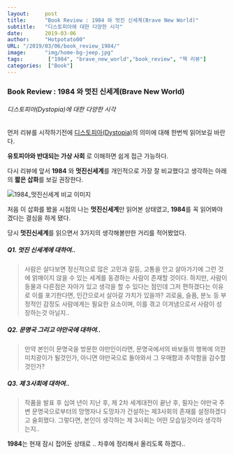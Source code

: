 ```yaml
---
layout:     post
title:      "Book Review : 1984 와 멋진 신세계(Brave New World)"
subtitle:   "디스토피아에 대한 다양한 시각"
date:       2019-03-06
author:     "Hotpotato00"
URL: "/2019/03/06/book_review_1984/"
image:      "img/home-bg-jeep.jpg"
tags:        ["1984", "brave_new_world","book_review", "책 리뷰"]
categories:  ["Book"]
---
```


### Book Review : 1984 와 멋진 신세계(Brave New World)

###### 디스토피아(Dystopia)에 대한 다양한 시각


먼저 리뷰를 시작하기전에 [디스토피아(Dystopia)](https://ko.wikipedia.org/wiki/%EB%94%94%EC%8A%A4%ED%86%A0%ED%94%BC%EC%95%84 "디스토피아")의 의미에 대해 한번씩 읽어보길 바란다.

 **유토피아와 반대되는 가상 사회** 로 이해하면 쉽게 접근 가능하다.

 다시 리뷰에 앞서 **1984** 와 **멋진신세계**를 개인적으로 가장 잘 비교했다고 생각하는 아래의 **짧은 삽화**를 보길 권장한다.

![1984_멋진신세계 비교 이미지](img/2019/March/1984_brave_new_world.jpg )

처음 이 삽화를 봤을 시점의 나는 **멋진신세계**만 읽어본 상태였고, **1984**를 꼭 읽어봐야겠다는 결심을 하게 됐다.

당시 **멋진신세계**를 읽으면서 3가지의 생각해볼만한 거리를 적어봤었다.

##### Q1. 멋진 신세계에 대하여..                                

>사람은 살다보면 정신적으로 많은 고민과 갈등, 고통을 안고 살아가기에 그런 것에 얽매이지 않을 수 있는 세계를 동경하는 사람이 존재할 것이다. 
 하지만, 사람이 동물과 다른점은 자아가 있고 생각을 할 수 있다는 점인데 그저 편하겠다는 이유로 이를 포기한다면, 인간으로서 살아갈 가치가 있을까? 괴로움, 슬픔, 분노 등 부정적인 감정도 사람에게는 필요한 요소이며, 이를 겪고 이겨냄으로서 사람이 성장하는것 아닐지..

##### Q2. 문명국 그리고 야만국에 대하여..

>만약 본인이 문명국을 방문한 야만인이라면, 문명국에서의 바보들의 행복에 의한 미치광이가 될것인가, 아니면 야만국으로 돌아와서 그 우매함과 추악함을 감수할것인가? 

##### Q3. 제 3사회에 대하여..

>작품을 발표 후 십여 년이 지난 후, 제 2차 세계대전이 끝난 후, 필자는 야만국 주변 문명국으로부터의 망명자나 도망자가 건설하는 제3사회의 존재를 설정하겠다고 술회했다. 
 그렇다면, 본인이 생각하는 제 3사회는 어떤 모습일것이라 생각하는지..


**1984**는 현재 잠시 접어둔 상태로 .. 차후에 정리해서 올리도록 하겠다..